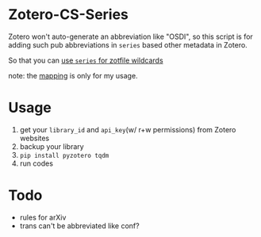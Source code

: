 # Zotero-CS-Series

Zotero won't auto-generate an abbreviation like "OSDI", so this script is for adding such pub abbreviations in `series` based other metadata in Zotero.  

So that you can [use `series` for zotfile wildcards](https://github.com/jlegewie/zotfile/issues/173)

note: the [mapping](https://github.com/GrayXu/Zotero-CS-Series/blob/main/set_series.py#L13) is only for my usage.

# Usage

1. get your `library_id` and `api_key`(w/ r+w permissions) from Zotero websites
2. backup your library
3. `pip install pyzotero tqdm`
4. run codes

# Todo

- rules for arXiv
- trans can't be abbreviated like conf?
